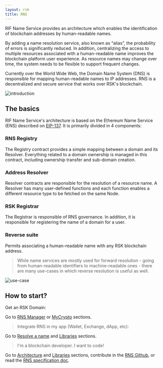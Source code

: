 ```yaml
---
layout: rsk
title: RNS
---
```


RIF Name Service provides an architecture which enables the identification of blockchain addresses by human-readable names.

By adding a name resolution service, also known as “alias”, the probability of errors is significantly reduced. In addition, centralizing the access to multiple resources associated with a human-readable name improves the blockchain platform user experience. As resource names may change over time, the system needs to be flexible to support frequent changes.

Currently over the World Wide Web, the Domain Name System (DNS) is responsible for mapping human-readable names to IP addresses. RNS is a decentralized and secure service that works over RSK's blockchain.

<img src="/assets/img/rns/introduction.png" class="img-fluid" alt="introduction" />

## The basics

RIF Name Service's architecture is based on the Ethereum Name Service (ENS) described on [EIP-137](https://github.com/ethereum/EIPs/blob/master/EIPS/eip-137.md). It is primarily divided in 4 components:

### RNS Registry

The Registry contract provides a simple mapping between a domain and its Resolver. Everything related to a domain ownership is managed in this contract, including ownership transfer and sub-domain creation.

### Address Resolver

Resolver contracts are responsible for the resolution of a resource name. A Resolver has many user-defined functions and each function enables a different resource type to be fetched on the same Node.

### RSK Registrar

The Registrar is responsible of RNS governance. In addition, it is responsible for registering the name of a domain for a user.

### Reverse suite

Permits associating a human-readable name with any RSK blockchain address.

> While name services are mostly used for forward resolution - going from human-readable identifiers to machine-readable ones - there are many use-cases in which reverse resolution is useful as well.

<img src="/assets/img/rns/use-cases.png" class="img-fluid" alt="use-case" />

## How to start?

Get an RSK Domain:

Go to [RNS Manager](/rif/rns/tools/RNS-Manager) or [MyCrypto](/rif/rns/tools/MyCrypto) sections.

> Integrate RNS in my app (Wallet, Exchange, dApp, etc):

Go to [Resolve a name](/rif/rns/operation/Resolve-a-name) and [Libraries](/rif/rns/libs) sections.

> I'm a blockchain developer. I want to code!

Go to [Architecture](/rif/rns/architecture) and [Libraries](/rif/rns/libs) sections, contribute in the [RNS Github](https://github.com/rnsdomains/RNS), or read the [RNS specification doc](https://docs.rifos.org/rif-name-service-specification-en.pdf).
